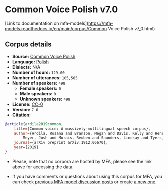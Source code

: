 
# Common Voice Polish v7.0

[Link to documentation on mfa-models](https://mfa-models.readthedocs.io/en/main/corpus/Common Voice Polish v7_0.html)

## Corpus details

- **Source:** [Common Voice Polish](https://voice.mozilla.org/en/datasets)
- **Language:** [Polish](https://en.wikipedia.org/wiki/Polish_language)
- **Dialects:** N/A
- **Number of hours:** `129.00`
- **Number of utterances:** `105,585`
- **Number of speakers:** `498`
  - **Female speakers:** `0`
  - **Male speakers:** `0`
  - **Unknown speakers:** `498`
- **License:** [CC-0](https://creativecommons.org/publicdomain/zero/1.0/)
- **Version:** `7.0`
- **Citation:**
```bibtex
@article{ardila2019common,
	title={Common voice: A massively-multilingual speech corpus},
	author={Ardila, Rosana and Branson, Megan and Davis, Kelly and Henretty, Michael and Kohler, Michael and
		Meyer, Josh and Morais, Reuben and Saunders, Lindsay and Tyers, Francis M and Weber, Gregor},
	journal={arXiv preprint arXiv:1912.06670},
	year={2019}
}

```

- Please, note that no corpora are hosted by MFA, please see the link above for accessing the data.

- If you have comments or questions about using this corpus for MFA, you can check [previous MFA model discussion posts](https://github.com/MontrealCorpusTools/mfa-models/discussions?discussions_q=Common+Voice+Polish+v7.0) or create [a new one](https://github.com/MontrealCorpusTools/mfa-models/discussions/new).
